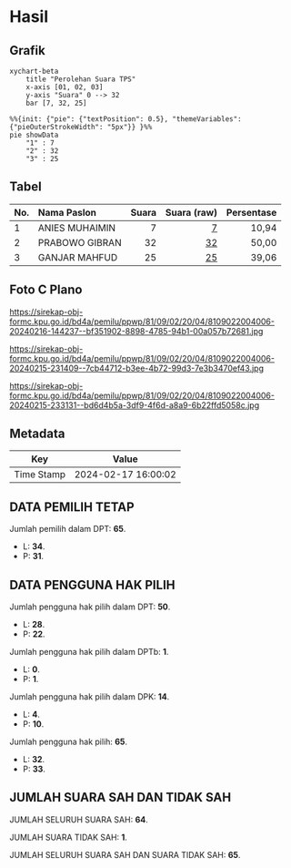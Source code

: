 # Hasil

## Grafik

```mermaid
xychart-beta
    title "Perolehan Suara TPS"
    x-axis [01, 02, 03]
    y-axis "Suara" 0 --> 32
    bar [7, 32, 25]
```

```mermaid
%%{init: {"pie": {"textPosition": 0.5}, "themeVariables": {"pieOuterStrokeWidth": "5px"}} }%%
pie showData
    "1" : 7
    "2" : 32
    "3" : 25
```

## Tabel

| No. | Nama Paslon    | Suara | Suara (raw) | Persentase |
|:--- |:-------------- | -----:| -----------:| ----------:|
| 1   | ANIES MUHAIMIN | 7     | [7][p-1]    | 10,94      |
| 2   | PRABOWO GIBRAN | 32    | [32][p-2]   | 50,00      |
| 3   | GANJAR MAHFUD  | 25    | [25][p-3]   | 39,06      |


[p-1]: https://github.com/gigit-pemilu/pemilu-2024-81-maluku/blob/main/pilpres/hitung-suara/sub/81-maluku/sub/09-buru-selatan/sub/02-waesama/sub/2004-simi/sub/006-tps/sub/paslon-1.txt
[p-2]: https://github.com/gigit-pemilu/pemilu-2024-81-maluku/blob/main/pilpres/hitung-suara/sub/81-maluku/sub/09-buru-selatan/sub/02-waesama/sub/2004-simi/sub/006-tps/sub/paslon-2.txt
[p-3]: https://github.com/gigit-pemilu/pemilu-2024-81-maluku/blob/main/pilpres/hitung-suara/sub/81-maluku/sub/09-buru-selatan/sub/02-waesama/sub/2004-simi/sub/006-tps/sub/paslon-3.txt

## Foto C Plano

https://sirekap-obj-formc.kpu.go.id/bd4a/pemilu/ppwp/81/09/02/20/04/8109022004006-20240216-144237--bf351902-8898-4785-94b1-00a057b72681.jpg

https://sirekap-obj-formc.kpu.go.id/bd4a/pemilu/ppwp/81/09/02/20/04/8109022004006-20240215-231409--7cb44712-b3ee-4b72-99d3-7e3b3470ef43.jpg

https://sirekap-obj-formc.kpu.go.id/bd4a/pemilu/ppwp/81/09/02/20/04/8109022004006-20240215-233131--bd6d4b5a-3df9-4f6d-a8a9-6b22ffd5058c.jpg


## Metadata

| Key        | Value               |
| ---------- | ------------------- |
| Time Stamp | 2024-02-17 16:00:02 |


## DATA PEMILIH TETAP

Jumlah pemilih dalam DPT: **65**.
 * L: **34**.
 * P: **31**.

## DATA PENGGUNA HAK PILIH

Jumlah pengguna hak pilih dalam DPT: **50**.
 * L: **28**.
 * P: **22**.

Jumlah pengguna hak pilih dalam DPTb: **1**.
 * L: **0**.
 * P: **1**.

Jumlah pengguna hak pilih dalam DPK: **14**.
 * L: **4**.
 * P: **10**.

Jumlah pengguna hak pilih: **65**.
 * L: **32**.
 * P: **33**.

## JUMLAH SUARA SAH DAN TIDAK SAH

JUMLAH SELURUH SUARA SAH: **64**.

JUMLAH SUARA TIDAK SAH: **1**.

JUMLAH SELURUH SUARA SAH DAN SUARA TIDAK SAH: **65**.


